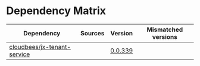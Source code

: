 # Dependency Matrix

Dependency | Sources | Version | Mismatched versions
---------- | ------- | ------- | -------------------
[cloudbees/jx-tenant-service](https://github.com/cloudbees/jx-tenant-service) |  | [0.0.339](https://github.com/cloudbees/jx-tenant-service/releases/tag/v0.0.339) | 
